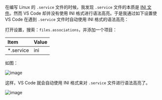 在编写 Linux 的 `.service` 文件的时候，我发现 `.service` 文件的本质是 [INI 文件](https://zh.wikipedia.org/wiki/INI文件)。然而 VS Code 却并没有使用 INI 格式进行语法高亮。于是我通过如下设置使 VS Code 在遇到 `.service` 文件时自动使用 INI 格式的语法高亮：

打开设置，搜索：`files.associations`，并添加一个项目：

|Item|Value|
|:--|:--|
|*.service|ini|

如图：

![image](https://s2.loli.net/2024/07/07/5zdhkBP7TaGfV2R.png)

这样，VS Code 就会自动使用 INI 格式来对 `.service` 文件进行语法高亮了。

![image](https://s2.loli.net/2024/07/07/UN1mZYS9IzXqROw.png)
